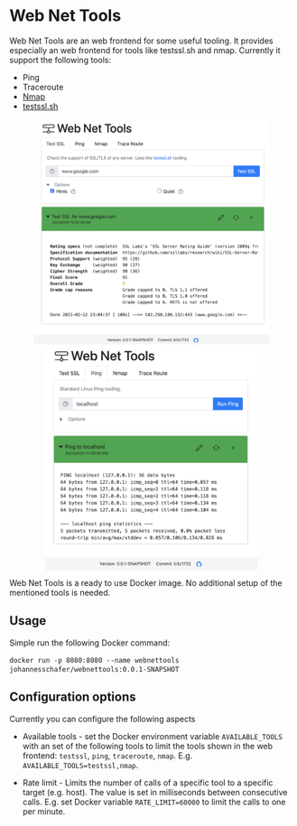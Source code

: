 # Web Net Tools

Web Net Tools are an web frontend for some useful tooling. It provides especially an web frontend for tools like testssl.sh and nmap.
Currently it support the following tools:
* Ping
* Traceroute
* [Nmap](https://nmap.org)
* [testssl.sh](https://github.com/drwetter/testssl.sh)

<p align="center">
  <img align="center" style="display: inline" src="docs/testssl.png" alt="test ssl tooling" height="400" />
  <img align="center" style="display: inline" src="docs/ping.png" alt="ping tooling" height="400" />
</p>

Web Net Tools is a ready to use Docker image. No additional setup of the mentioned tools is needed.

## Usage

Simple run the following Docker command:
```
docker run -p 8080:8080 --name webnettools johannesschafer/webnettools:0.0.1-SNAPSHOT
```

## Configuration options

Currently you can configure the following aspects

* Available tools - set the Docker environment variable `AVAILABLE_TOOLS` with an set of the following tools to limit the tools shown in the web frontend: `testssl`, `ping`, `traceroute`, `nmap`. E.g. `AVAILABLE_TOOLS=testssl,nmap`.

* Rate limit - Limits the number of calls of a specific tool to a specific target (e.g. host). The value is set in milliseconds between consecutive calls. E.g. set Docker variable `RATE_LIMIT=60000` to limit the calls to one per minute.
